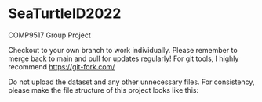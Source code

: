 # SeaTurtleID2022

COMP9517 Group Project

Checkout to your own branch to work individually. Please remember to merge back to main and pull for updates regularly! For git tools, I highly recommend https://git-fork.com/

Do not upload the dataset and any other unnecessary files. For consistency, please make the file structure of this project looks like this:

